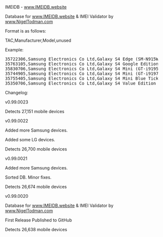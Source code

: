 IMEIDB - www.IMEIDB.website

Database for www.IMEIDB.website & IMEI Validator by www.NigelTodman.com

Format is as follows:

TAC,Manufacturer,Model,unused

Example:

<pre>
35722306,Samsung Electronics Co Ltd,Galaxy S4 Edge (SM-N915W8),,
35763105,Samsung Electronics Co Ltd,Galaxy S4 Google Edition (GT-i9505G),,
35830706,Samsung Electronics Co Ltd,Galaxy S4 Mini (GT-i9195),,
35744905,Samsung Electronics Co Ltd,Galaxy S4 Mini (GT-i9197),,
35755405,Samsung Electronics Co Ltd,Galaxy S4 Mini Blue Tick Edition (GT-i9195T),,
35350706,Samsung Electronics Co Ltd,Galaxy S4 Value Edition (GT-i9515),,
</pre>

Changelog:


v0.99.0023

Detects 27,151 mobile devices


v0.99.0022


Added more Samsung devices.

Added some LG devices.

Detects 26,700 mobile devices


v0.99.0021

Added more Samsung devices.

Sorted DB. Minor fixes.

Detects 26,674 mobile devices


v0.99.0020


Database for www.IMEIDB.website & IMEI Validator by www.NigelTodman.com

First Release Published to GitHub

Detects 26,638 mobile devices
